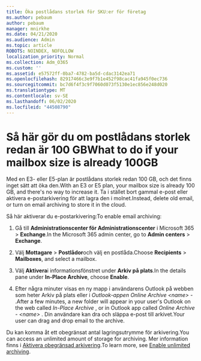 ```yaml
---
title: Öka postlådans storlek för SKU:er för företag
ms.author: pebaum
author: pebaum
manager: mnirkhe
ms.date: 04/21/2020
ms.audience: Admin
ms.topic: article
ROBOTS: NOINDEX, NOFOLLOW
localization_priority: Normal
ms.collection: Adm_O365
ms.custom: ''
ms.assetid: e57572ff-0ba7-4782-ba5d-cdac3142ea71
ms.openlocfilehash: 82917466c3e9f7b1e452f98cac41fa945f0ec736
ms.sourcegitcommit: bc7d6f4f3c9f7060d073f5130e1ec856e248d020
ms.translationtype: MT
ms.contentlocale: sv-SE
ms.lasthandoff: 06/02/2020
ms.locfileid: "44508790"
---
```

# <a name="what-to-do-if-your-mailbox-size-is-already-100gb"></a><span data-ttu-id="74325-102">Så här gör du om postlådans storlek redan är 100 GB</span><span class="sxs-lookup"><span data-stu-id="74325-102">What to do if your mailbox size is already 100GB</span></span>

<span data-ttu-id="74325-103">Med en E3- eller E5-plan är postlådans storlek redan 100 GB, och det finns inget sätt att öka den.</span><span class="sxs-lookup"><span data-stu-id="74325-103">With an E3 or E5 plan, your mailbox size is already 100 GB, and there's no way to increase it.</span></span> <span data-ttu-id="74325-104">Ta i stället bort gammal e-post eller aktivera e-postarkivering för att lagra den i molnet.</span><span class="sxs-lookup"><span data-stu-id="74325-104">Instead, delete old email, or turn on email archiving to store it in the cloud.</span></span> 
  
<span data-ttu-id="74325-105">Så här aktiverar du e-postarkivering:</span><span class="sxs-lookup"><span data-stu-id="74325-105">To enable email archiving:</span></span>
  
1. <span data-ttu-id="74325-106">Gå till **Administrationscenter för Administrationscenter** i Microsoft 365 \> **Exchange**.</span><span class="sxs-lookup"><span data-stu-id="74325-106">In the Microsoft 365 admin center, go to **Admin centers** \> **Exchange**.</span></span> 
    
2. <span data-ttu-id="74325-107">Välj **Mottagare** \> **Postlådor**och välj en postlåda.</span><span class="sxs-lookup"><span data-stu-id="74325-107">Choose **Recipients** \> **Mailboxes**, and select a mailbox.</span></span> 
    
3. <span data-ttu-id="74325-108">Välj **Aktivera**i informationsfönstret under **Arkiv på plats**.</span><span class="sxs-lookup"><span data-stu-id="74325-108">In the details pane under **In-Place Archive**, choose **Enable**.</span></span> 
    
4. <span data-ttu-id="74325-109">Efter några minuter visas en ny mapp i användarens Outlook på webben som heter Arkiv på plats eller i *Outlook-appen* *Online Archive \<name\> -* .</span><span class="sxs-lookup"><span data-stu-id="74325-109">After a few minutes, a new folder will appear in your user's Outlook on the web called  *In-Place Archive*  , or in Outlook app called  *Online Archive - \<name\>*  .</span></span> <span data-ttu-id="74325-110">Din användare kan dra och släppa e-post till arkivet.</span><span class="sxs-lookup"><span data-stu-id="74325-110">Your user can drag and drop email to the archive.</span></span> 
    
<span data-ttu-id="74325-111">Du kan komma åt ett obegränsat antal lagringsutrymme för arkivering.</span><span class="sxs-lookup"><span data-stu-id="74325-111">You can access an unlimited amount of storage for archiving.</span></span> <span data-ttu-id="74325-112">Mer information finns i [Aktivera obegränsad arkivering](https://docs.microsoft.com/microsoft-365/compliance/enable-unlimited-archiving).</span><span class="sxs-lookup"><span data-stu-id="74325-112">To learn more, see [Enable unlimited archiving](https://docs.microsoft.com/microsoft-365/compliance/enable-unlimited-archiving).</span></span>
  

